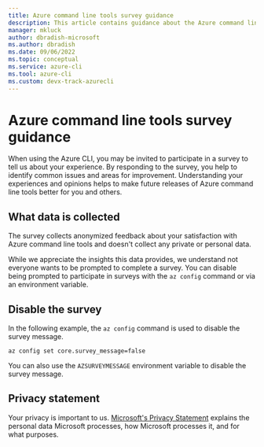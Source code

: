 ```yaml
---
title: Azure command line tools survey guidance
description: This article contains guidance about the Azure command line tools survey.
manager: mkluck
author: dbradish-microsoft
ms.author: dbradish
ms.date: 09/06/2022
ms.topic: conceptual
ms.service: azure-cli
ms.tool: azure-cli
ms.custom: devx-track-azurecli
---
```


# Azure command line tools survey guidance

When using the Azure CLI, you may be invited to participate in a survey to tell us about your
experience. By responding to the survey, you help to identify common issues and areas for
improvement. Understanding your experiences and opinions helps to make future releases of Azure
command line tools better for you and others.

## What data is collected

The survey collects anonymized feedback about your satisfaction with Azure command line tools and
doesn't collect any private or personal data.

While we appreciate the insights this data provides, we understand not everyone wants to be prompted
to complete a survey. You can disable being prompted to participate in surveys with the `az config`
command or via an environment variable.

## Disable the survey

In the following example, the `az config` command is used to disable the survey message.

```azurecli
az config set core.survey_message=false
```

You can also use the `AZSURVEYMESSAGE` environment variable to disable the survey message.

## Privacy statement

Your privacy is important to us.
[Microsoft's Privacy Statement](https://privacy.microsoft.com/privacystatement) explains the
personal data Microsoft processes, how Microsoft processes it, and for what purposes.
